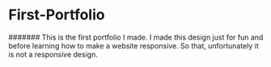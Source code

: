 # First-Portfolio

####### This is the first portfolio I made. I made this design just for fun and before learning how to make a website responsive. So that, unfortunately it is not a responsive design.
